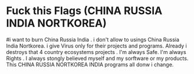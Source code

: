 # Fuck this Flags (CHINA RUSSIA INDIA NORTKOREA)
#i want to burn China Russia India .
i don't allow to usings China Russia India Nortkorea.
i give Virus only for their projects and programs.
Already i destroys that 4 country ecosystems projects .
I'm always Safe. I'm always Rights .
I always stongly believed myself and my sorftware or my products.
This CHINA RUSSIA NORTKOREA INDIA programs all donw i change. 
